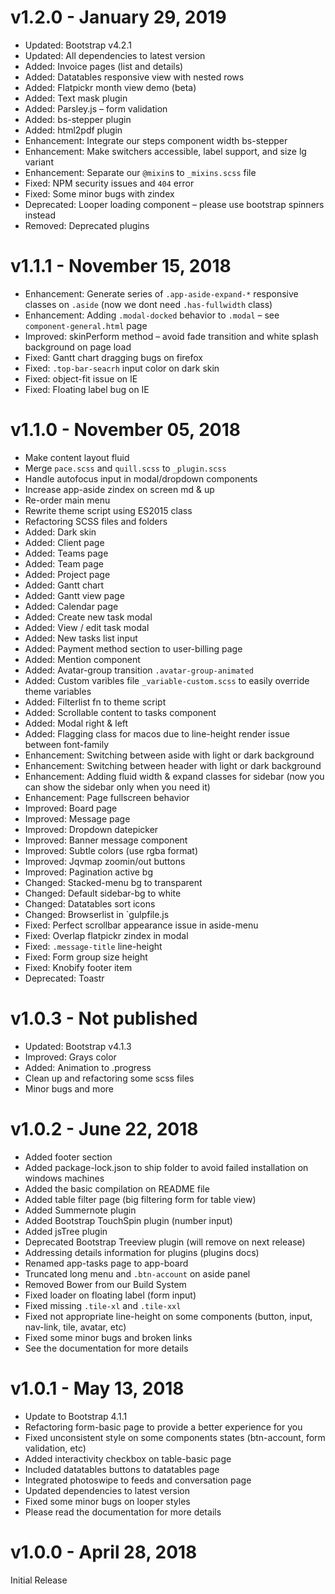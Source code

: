 v1.2.0 - January 29, 2019
==========================

 * Updated: Bootstrap v4.2.1
 * Updated: All dependencies to latest version
 * Added: Invoice pages (list and details)
 * Added: Datatables responsive view with nested rows
 * Added: Flatpickr month view demo (beta)
 * Added: Text mask plugin
 * Added: Parsley.js – form validation
 * Added: bs-stepper plugin
 * Added: html2pdf plugin
 * Enhancement: Integrate our steps component width bs-stepper
 * Enhancement: Make switchers accessible, label support, and size lg variant
 * Enhancement: Separate our `@mixin`s to `_mixins.scss` file
 * Fixed: NPM security issues and `404` error
 * Fixed: Some minor bugs with zindex
 * Deprecated: Looper loading component – please use bootstrap spinners instead
 * Removed: Deprecated plugins


v1.1.1 - November 15, 2018
==========================

 * Enhancement: Generate series of `.app-aside-expand-*` responsive classes on `.aside` (now we dont need `.has-fullwidth` class)
 * Enhancement: Adding `.modal-docked` behavior to `.modal` – see `component-general.html` page
 * Improved: skinPerform method – avoid fade transition and white splash background on page load
 * Fixed: Gantt chart dragging bugs on firefox
 * Fixed: `.top-bar-seacrh` input color on dark skin
 * Fixed: object-fit issue on IE
 * Fixed: Floating label bug on IE


v1.1.0 - November 05, 2018
==========================

 * Make content layout fluid
 * Merge `pace.scss` and `quill.scss` to `_plugin.scss`
 * Handle autofocus input in modal/dropdown components
 * Increase app-aside zindex on screen md & up
 * Re-order main menu
 * Rewrite theme script using ES2015 class
 * Refactoring SCSS files and folders
 * Added: Dark skin
 * Added: Client page
 * Added: Teams page
 * Added: Team page
 * Added: Project page
 * Added: Gantt chart
 * Added: Gantt view page
 * Added: Calendar page
 * Added: Create new task modal
 * Added: View / edit task modal
 * Added: New tasks list input
 * Added: Payment method section to user-billing page
 * Added: Mention component
 * Added: Avatar-group transition `.avatar-group-animated`
 * Added: Custom varibles file `_variable-custom.scss` to easily override theme variables
 * Added: Filterlist fn to theme script
 * Added: Scrollable content to tasks component
 * Added: Modal right & left
 * Added: Flagging class for macos due to line-height render issue between font-family
 * Enhancement: Switching between aside with light or dark background
 * Enhancement: Switching between header with light or dark background
 * Enhancement: Adding fluid width & expand classes for sidebar (now you can show the sidebar only when you need it)
 * Enhancement: Page fullscreen behavior
 * Improved: Board page
 * Improved: Message page
 * Improved: Dropdown datepicker
 * Improved: Banner message component
 * Improved: Subtle colors (use rgba format)
 * Improved: Jqvmap zoomin/out buttons
 * Improved: Pagination active bg
 * Changed: Stacked-menu bg to transparent
 * Changed: Default sidebar-bg to white
 * Changed: Datatables sort icons
 * Changed: Browserlist in `gulpfile.js
 * Fixed: Perfect scrollbar appearance issue in aside-menu
 * Fixed: Overlap flatpickr zindex in modal
 * Fixed: `.message-title` line-height
 * Fixed: Form group size height
 * Fixed: Knobify footer item
 * Deprecated: Toastr


v1.0.3 - Not published
==========================

 * Updated: Bootstrap v4.1.3
 * Improved: Grays color
 * Added: Animation to .progress
 * Clean up and refactoring some scss files
 * Minor bugs and more


v1.0.2 - June 22, 2018
======================

 * Added footer section
 * Added package-lock.json to ship folder to avoid failed installation on windows machines
 * Added the basic compilation on README file
 * Added table filter page (big filtering form for table view)
 * Added Summernote plugin
 * Added Bootstrap TouchSpin plugin (number input)
 * Added jsTree plugin
 * Deprecated Bootstrap Treeview plugin (will remove on next release)
 * Addressing details information for plugins (plugins docs)
 * Renamed app-tasks page to app-board
 * Truncated long menu and `.btn-account` on aside panel
 * Removed Bower from our Build System
 * Fixed loader on floating label (form input)
 * Fixed missing `.tile-xl` and `.tile-xxl`
 * Fixed not appropriate line-height on some components (button, input, nav-link, tile, avatar, etc)
 * Fixed some minor bugs and broken links
 * See the documentation for more details


v1.0.1 - May 13, 2018
=====================

 * Update to Bootstrap 4.1.1
 * Refactoring form-basic page to provide a better experience for you
 * Fixed unconsistent style on some components states (btn-account, form validation, etc)
 * Added interactivity checkbox on table-basic page
 * Included datatables buttons to datatables page
 * Integrated photoswipe to feeds and conversation page
 * Updated dependencies to latest version
 * Fixed some minor bugs on looper styles
 * Please read the documentation for more details


v1.0.0 - April 28, 2018
=======================

Initial Release
